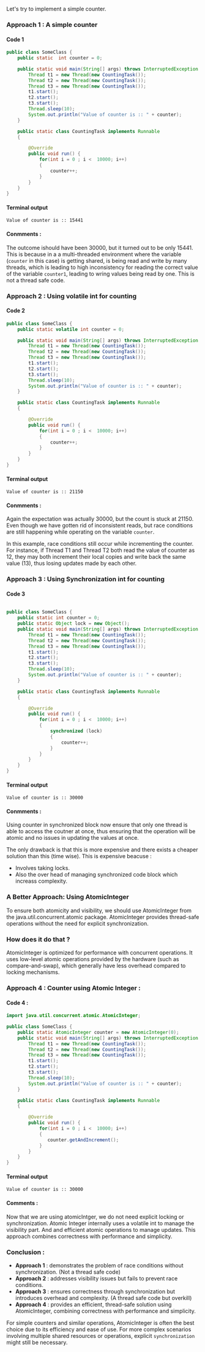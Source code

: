 Let's try to implement a simple counter.

### Approach 1  : A simple counter
#### Code 1
```java
public class SomeClass {
    public static  int counter = 0;

    public static void main(String[] args) throws InterruptedException {
        Thread t1 = new Thread(new CountingTask());
        Thread t2 = new Thread(new CountingTask());
        Thread t3 = new Thread(new CountingTask());
        t1.start();
        t2.start();
        t3.start();
        Thread.sleep(10);
        System.out.println("Value of counter is :: " + counter);
    }

    public static class CountingTask implements Runnable
    {

        @Override
        public void run() {
            for(int i = 0 ; i <  10000; i++)
            {
                counter++;
            }
        }
    }
}
```

#### Terminal output
```
Value of counter is :: 15441
```

#### Conmments :
The outcome ishould have been 30000, but it turned out to be only 15441. This is because in a a multi-threaded environment where the variable (`counter` in this case) is getting shared, is being read and write by many threads, which is leading to high inconsistency for reading the correct value of the variable `counter1`, leading to wring values being read by one. This is not a thread safe code.


### Approach 2  : Using volatile int for counting
#### Code 2

```java
public class SomeClass {
    public static volatile int counter = 0;

    public static void main(String[] args) throws InterruptedException {
        Thread t1 = new Thread(new CountingTask());
        Thread t2 = new Thread(new CountingTask());
        Thread t3 = new Thread(new CountingTask());
        t1.start();
        t2.start();
        t3.start();
        Thread.sleep(10);
        System.out.println("Value of counter is :: " + counter);
    }

    public static class CountingTask implements Runnable
    {

        @Override
        public void run() {
            for(int i = 0 ; i <  10000; i++)
            {
                counter++;
            }
        }
    }
}
```



#### Terminal output
```
Value of counter is :: 21150
```

#### Conmments :
Again the expectation was actually 30000, but the count is stuck at 21150. Even though we have gotten rid of inconsistent reads, but race conditions are still happening while operating on the variable `counter`.

In this example, race conditions still occur while incrementing the counter. For instance, if Thread T1 and Thread T2 both read the value of counter as 12, they may both increment their local copies and write back the same value (13), thus losing updates made by each other.

### Approach 3  : Using Synchronization int for counting
#### Code 3
```java

public class SomeClass {
    public static int counter = 0;
    public static Object lock = new Object();
    public static void main(String[] args) throws InterruptedException {
        Thread t1 = new Thread(new CountingTask());
        Thread t2 = new Thread(new CountingTask());
        Thread t3 = new Thread(new CountingTask());
        t1.start();
        t2.start();
        t3.start();
        Thread.sleep(10);
        System.out.println("Value of counter is :: " + counter);
    }

    public static class CountingTask implements Runnable
    {

        @Override
        public void run() {
            for(int i = 0 ; i <  10000; i++)
            {
                synchronized (lock)
                {
                    counter++;
                }
            }
        }
    }
}
```


#### Terminal output
```
Value of counter is :: 30000
```
#### Conmments :
Using counter in synchronized block now ensure that only one thread is able to access the coutner at once, thus ensuring that the operation will be atomic and no issues in updating the values at once.

The only drawback is that this is more expensive and there exists a cheaper solution than this (time wise). This is expensive beacuse :
- Involves taking locks.
- Also the over head of managing synchronized code block which increass complexity.

### A Better Approach: Using AtomicInteger

To ensure both atomicity and visibility, we should use AtomicInteger from the java.util.concurrent.atomic package. AtomicInteger provides thread-safe operations without the need for explicit synchronization.

### How does it do that ?
AtomicInteger is optimized for performance with concurrent operations. It uses low-level atomic operations provided by the hardware (such as compare-and-swap), which generally have less overhead compared to locking mechanisms.


### Approach 4 :  Counter using Atomic Integer :
#### Code 4 :
```java
import java.util.concurrent.atomic.AtomicInteger;

public class SomeClass {
    public static AtomicInteger counter = new AtomicInteger(0);
    public static void main(String[] args) throws InterruptedException {
        Thread t1 = new Thread(new CountingTask());
        Thread t2 = new Thread(new CountingTask());
        Thread t3 = new Thread(new CountingTask());
        t1.start();
        t2.start();
        t3.start();
        Thread.sleep(10);
        System.out.println("Value of counter is :: " + counter);
    }

    public static class CountingTask implements Runnable
    {

        @Override
        public void run() {
            for(int i = 0 ; i <  10000; i++)
            {
               counter.getAndIncrement();
            }
        }
    }
}
```

#### Terminal output
```
Value of counter is :: 30000
```

#### Comments : 
Now that we are using atomicIntger, we do not need explicit locking or synchronization. Atomic Integer internally uses a volatile int to manage the visibility part. And
and efficient atomic operations to manage updates. This approach combines correctness with performance and simplicity.



### Conclusion :
- **Approach 1** : demonstrates the problem of race conditions without synchronization. (Not a thread safe code)
- **Approach 2** : addresses visibility issues but fails to prevent race conditions.
- **Approach 3** : ensures correctness through synchronization but introduces overhead and complexity. (A thread safe code but overkill)
- **Approach 4** : provides an efficient, thread-safe solution using AtomicInteger, combining correctness with performance and simplicity.


For simple counters and similar operations, AtomicInteger is often the best choice due to its efficiency and ease of use. For more complex scenarios involving multiple shared resources or operations, explicit `synchronization` might still be necessary.


















